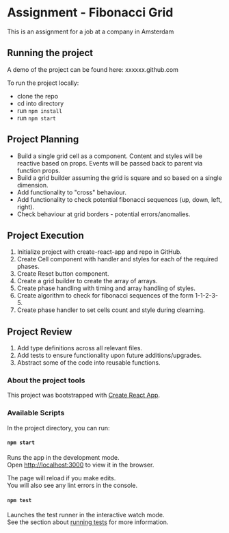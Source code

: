 # Assignment - Fibonacci Grid

This is an assignment for a job at a company in Amsterdam

## Running the project

A demo of the project can be found here: xxxxxx.github.com

To run the project locally:

- clone the repo
- cd into directory
- run `npm install`
- run `npm start`

## Project Planning

- Build a single grid cell as a component. Content and styles will be reactive based on props. Events will be passed back to parent via function props.
- Build a grid builder assuming the grid is square and so based on a single dimension.
- Add functionality to "cross" behaviour.
- Add functionality to check potential fibonacci sequences (up, down, left, right).
- Check behaviour at grid borders - potential errors/anomalies.

## Project Execution

1. Initialize project with create-react-app and repo in GitHub.
1. Create Cell component with handler and styles for each of the required phases.
1. Create Reset button component.
1. Create a grid builder to create the array of arrays.
1. Create phase handling with timing and array handling of styles.
1. Create algorithm to check for fibonacci sequences of the form 1-1-2-3-5.
1. Create phase handler to set cells count and style during clearning.

## Project Review

1. Add type definitions across all relevant files.
1. Add tests to ensure functionality upon future additions/upgrades.
1. Abstract some of the code into reusable functions.

### About the project tools

This project was bootstrapped with [Create React App](https://github.com/facebook/create-react-app).

### Available Scripts

In the project directory, you can run:

#### `npm start`

Runs the app in the development mode.\
Open [http://localhost:3000](http://localhost:3000) to view it in the browser.

The page will reload if you make edits.\
You will also see any lint errors in the console.

#### `npm test`

Launches the test runner in the interactive watch mode.\
See the section about [running tests](https://facebook.github.io/create-react-app/docs/running-tests) for more information.
